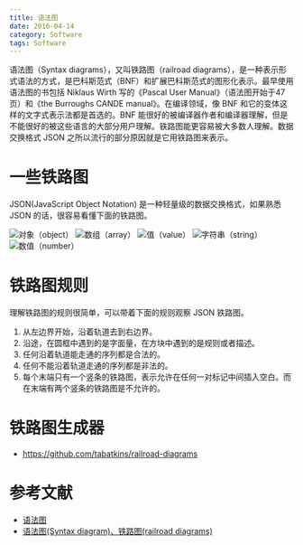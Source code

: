 ```yaml
---
title: 语法图
date: 2016-04-14
category: Software
tags: Software
---
```


语法图（Syntax diagrams），又叫铁路图（railroad diagrams），是一种表示形式语法的方式，是巴科斯范式（BNF）和扩展巴科斯范式的图形化表示。最早使用语法图的书包括 Niklaus Wirth 写的《Pascal User Manual》（语法图开始于47页）和《the Burroughs CANDE manual》。在编译领域，像 BNF 和它的变体这样的文字式表示法都是首选的。BNF 能很好的被编译器作者和编译器理解，但是不能很好的被这些语言的大部分用户理解。铁路图能更容易被大多数人理解。数据交换格式 JSON 之所以流行的部分原因就是它用铁路图来表示。

# 一些铁路图
JSON(JavaScript Object Notation) 是一种轻量级的数据交换格式，如果熟悉 JSON 的话，很容易看懂下面的铁路图。

![对象（object）](http://www.json.org.cn/misc/object.gif)
![数组（array）](http://www.json.org.cn/misc/array.gif)
![值（value）](http://www.json.org.cn/misc/value.gif)
![字符串（string）](http://www.json.org.cn/misc/string.gif)
![数值（number）](http://www.json.org.cn/misc/number.gif)

# 铁路图规则
理解铁路图的规则很简单，可以带着下面的规则观察 JSON 铁路图。
1. 从左边界开始，沿着轨道去到右边界。 
2. 沿途，在圆框中遇到的是字面量，在方块中遇到的是规则或者描述。
3. 任何沿着轨道能走通的序列都是合法的。
4. 任何不能沿着轨道走通的序列都是非法的。 
5. 每个末端只有一个竖条的铁路图，表示允许在任何一对标记中间插入空白。而在末端有两个竖条的铁路图是不允许的。

# 铁路图生成器
- https://github.com/tabatkins/railroad-diagrams

# 参考文献
- [语法图](http://www.cnblogs.com/jdcbbk/archive/2009/12/14/1623380.html)
- [语法图(Syntax diagram)、铁路图(railroad diagrams)](http://wenku.baidu.com/link?url=vGU-nGJcbXfmud7ThAT6g2gyAoKKFI-enehCXIFMh6v9dzOf6qgYi8G22pUjTDV4vG8gbLE_UGA-MZo7_i2-oyhgSxcAI6thyaDY-Yl-B7q)
